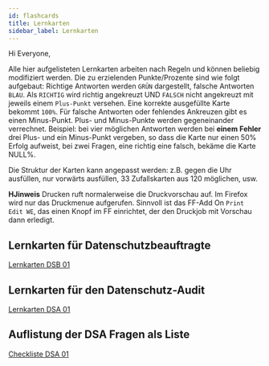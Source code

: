 ```yaml
---
id: flashcards
title: Lernkarten
sidebar_label: Lernkarten
---
```

Hi Everyone,

Alle hier aufgelisteten Lernkarten arbeiten nach Regeln und können beliebig modifiziert werden.
Die zu erzielenden Punkte/Prozente sind wie folgt aufgebaut: Richtige Antworten werden `GRÜN` dargestellt, falsche Antworten `BLAU`. Als `RICHTIG` wird richtig angekreuzt UND `FALSCH` nicht angekreuzt mit jeweils einem `Plus-Punkt` versehen. Eine korrekte ausgefüllte Karte bekommt `100%`. Für falsche Antworten oder fehlendes Ankreuzen gibt es einen Minus-Punkt. Plus- und Minus-Punkte werden gegeneinander verrechnet. Beispiel: bei vier möglichen Antworten werden bei __einem__ __Fehler__ drei Plus- und ein Minus-Punkt vergeben, so dass die Karte nur einen 50% Erfolg aufweist, bei zwei Fragen, eine richtig eine falsch, bekäme die Karte NULL%. 

Die Struktur der Karten kann angepasst werden: z.B. gegen die Uhr ausfüllen, nur vorwärts ausfüllen, 33 Zufallskarten aus 120 möglichen, usw. 

**HJinweis** Drucken ruft normalerweise die Druckvorschau auf. Im Firefox wird nur das Druckmenue aufgerufen. Sinnvoll ist das FF-Add On `Print Edit WE`, das einen Knopf im FF einrichtet, der den Druckjob mit Vorschau dann erledigt.

 
## Lernkarten für Datenschutzbeauftragte

[Lernkarten DSB 01](flash01-dsb)

## Lernkarten für den Datenschutz-Audit

[Lernkarten DSA 01](flash01-dsa)

## Auflistung der DSA Fragen als Liste

[Checkliste DSA 01](liste01-dsa)








